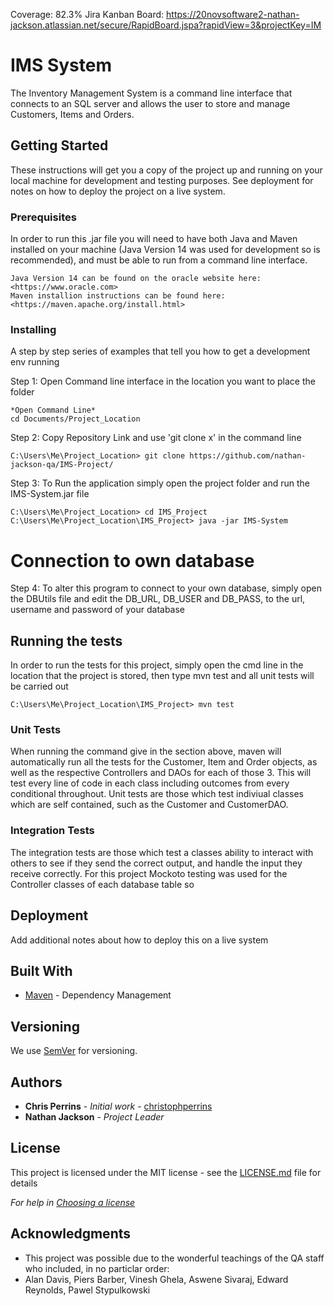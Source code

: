 Coverage: 82.3%
Jira Kanban Board: <https://20novsoftware2-nathan-jackson.atlassian.net/secure/RapidBoard.jspa?rapidView=3&projectKey=IM>

# IMS System

The Inventory Management System is a command line interface that connects to an SQL server and allows the user to store and manage Customers, Items and Orders.

## Getting Started

These instructions will get you a copy of the project up and running on your local machine for development and testing purposes. See deployment for notes on how to deploy the project on a live system.

### Prerequisites

In order to run this .jar file you will need to have both Java and Maven installed on your machine (Java Version 14 was used for development so is recommended), and must be able to run from a command line interface.

```
Java Version 14 can be found on the oracle website here: <https://www.oracle.com>
Maven installion instructions can be found here: <https://maven.apache.org/install.html>
```

### Installing

A step by step series of examples that tell you how to get a development env running

Step 1: Open Command line interface in the location you want to place the folder

```
*Open Command Line*
cd Documents/Project_Location
```

Step 2: Copy Repository Link and use 'git clone x' in the command line

```
C:\Users\Me\Project_Location> git clone https://github.com/nathan-jackson-qa/IMS-Project/
```

Step 3: To Run the application simply open the project folder and run the IMS-System.jar file

```
C:\Users\Me\Project_Location> cd IMS_Project
C:\Users\Me\Project_Location\IMS_Project> java -jar IMS-System
```
# Connection to own database
Step 4: To alter this program to connect to your own database, simply open the DBUtils file and edit the DB_URL, DB_USER and DB_PASS, to the url, username and password of your database

## Running the tests

In order to run the tests for this project, simply open the cmd line in the location that the project is stored, then type mvn test and all unit tests will be carried out

```
C:\Users\Me\Project_Location\IMS_Project> mvn test
```

### Unit Tests 

When running the command give in the section above, maven will automatically run all the tests for the Customer, Item and Order objects, as well as the respective Controllers and DAOs for each of those 3. This will test every line of code in each class including outcomes from every conditional throughout. Unit tests are those which test indiviual classes which are self contained, such as the Customer and CustomerDAO.

### Integration Tests

The integration tests are those which test a classes ability to interact with others to see if they send the correct output, and handle the input they receive correctly. For this project Mockoto testing was used for the Controller classes of each database table so 

## Deployment

Add additional notes about how to deploy this on a live system

## Built With

* [Maven](https://maven.apache.org/) - Dependency Management

## Versioning

We use [SemVer](http://semver.org/) for versioning.

## Authors

* **Chris Perrins** - *Initial work* - [christophperrins](https://github.com/christophperrins)
* **Nathan Jackson** - *Project Leader*

## License

This project is licensed under the MIT license - see the [LICENSE.md](LICENSE.md) file for details 

*For help in [Choosing a license](https://choosealicense.com/)*

## Acknowledgments

* This project was possible due to the wonderful teachings of the QA staff who included, in no particlar order:
* Alan Davis, Piers Barber, Vinesh Ghela, Aswene Sivaraj, Edward Reynolds, Pawel Stypulkowski

